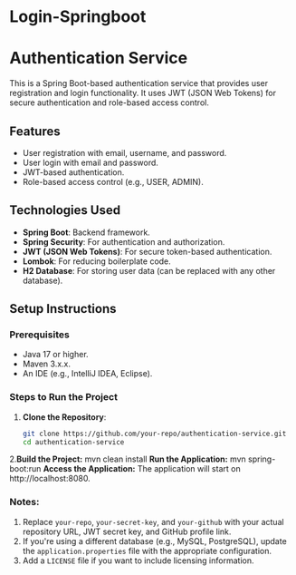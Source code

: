 # Login-Springboot
# Authentication Service

This is a Spring Boot-based authentication service that provides user registration and login functionality. It uses JWT (JSON Web Tokens) for secure authentication and role-based access control.

## Features

- User registration with email, username, and password.
- User login with email and password.
- JWT-based authentication.
- Role-based access control (e.g., USER, ADMIN).

## Technologies Used

- **Spring Boot**: Backend framework.
- **Spring Security**: For authentication and authorization.
- **JWT (JSON Web Tokens)**: For secure token-based authentication.
- **Lombok**: For reducing boilerplate code.
- **H2 Database**: For storing user data (can be replaced with any other database).

## Setup Instructions

### Prerequisites

- Java 17 or higher.
- Maven 3.x.x.
- An IDE (e.g., IntelliJ IDEA, Eclipse).

### Steps to Run the Project

1. **Clone the Repository**:
   ```bash
   git clone https://github.com/your-repo/authentication-service.git
   cd authentication-service
2.**Build the Project:** 
 mvn clean install
**Run the Application:** 
mvn spring-boot:run
**Access the Application:**
The application will start on http://localhost:8080.

### Notes:
1. Replace `your-repo`, `your-secret-key`, and `your-github` with your actual repository URL, JWT secret key, and GitHub profile link.
2. If you're using a different database (e.g., MySQL, PostgreSQL), update the `application.properties` file with the appropriate configuration.
3. Add a `LICENSE` file if you want to include licensing information.

